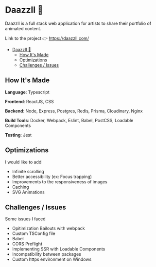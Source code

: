# Daazzll 🎨

Daazzll is a full stack web application for artists to share their portfolio of animated content.

Link to the project 👉 <a href="https://daazzll.com">https://daazzll.com/</a>

- [Daazzll 🎨](#daazzll-)
  - [How It's Made](#how-its-made)
  - [Optimizations](#optimizations)
  - [Challenges / Issues](#challenges--issues)


## How It's Made

**Language**: Typescript

**Frontend**: ReactJS, CSS

**Backend**: Node, Express, Postgres, Redis, Prisma, Cloudinary, Nginx

**Build Tools**: Docker, Webpack, Eslint, Babel, PostCSS, Loadable Components

**Testing**: Jest

## Optimizations

I would like to add
  - Infinite scrolling
  - Better accessibility (ex: Focus trapping)
  - Improvements to the responsiveness of images
  - Caching
  - SVG Animations

## Challenges / Issues

Some issues I faced
  - Opitimization Bailouts with webpack
  - Custom TSConfig file
  - Babel
  - CORS Preflight
  - Implementing SSR with Loadable Components
  - Incompatibility between packages
  - Custom https environment on Windows





